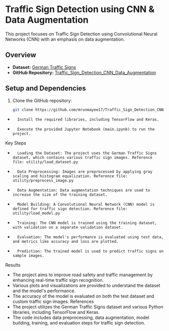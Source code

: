 # Traffic Sign Detection using CNN & Data Augmentation

This project focuses on Traffic Sign Detection using Convolutional Neural Networks (CNN) with an emphasis on data augmentation.

## Overview

- **Dataset:** [German Traffic Signs](https://bitbucket.org/jadslim/german-traffic-signs)
- **GitHub Repository:** [Traffic_Sign_Detection_CNN_Data_Augmentation](https://github.com/mrunmayee17/Traffic_Sign_Detection_CNN_Data_Augmentation.git)

## Setup and Dependencies

1. Clone the GitHub repository:

   ```bash
   git clone https://github.com/mrunmayee17/Traffic_Sign_Detection_CNN_Data_Augmentation.git

* 		Install the required libraries, including TensorFlow and Keras.
* 		Execute the provided Jupyter Notebook (main.ipynb) to run the project.
Key Steps
* 		Loading the Dataset: The project uses the German Traffic Signs dataset, which contains various traffic sign images. Reference file: utility/load_dataset.py 
* 		Data Preprocessing: Images are preprocessed by applying gray scaling and histogram equalization. Reference file: utility/preprocess_image.py 
* 		Data Augmentation: Data augmentation techniques are used to increase the size of the training dataset.
* 		Model Building: A Convolutional Neural Network (CNN) model is defined for traffic sign detection. Reference file: utility/load_model.py 
* 		Training: The CNN model is trained using the training dataset, with validation on a separate validation dataset.
* 		Evaluation: The model's performance is evaluated using test data, and metrics like accuracy and loss are plotted.
* 		Prediction: The trained model is used to predict traffic signs on sample images.
Results
* The project aims to improve road safety and traffic management by enhancing real-time traffic sign recognition.
* Various plots and visualizations are provided to understand the dataset and the model's performance.
* The accuracy of the model is evaluated on both the test dataset and custom traffic sign images.
References
* The project utilizes the German Traffic Signs dataset and various Python libraries, including TensorFlow and Keras.
* The code includes data preprocessing, data augmentation, model building, training, and evaluation steps for traffic sign detection.

